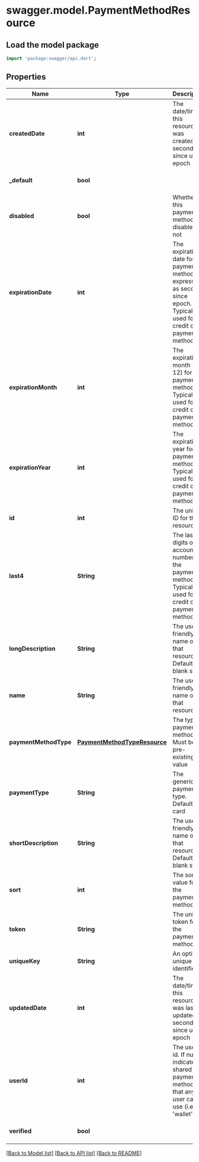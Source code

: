 # swagger.model.PaymentMethodResource

## Load the model package
```dart
import 'package:swagger/api.dart';
```

## Properties
Name | Type | Description | Notes
------------ | ------------- | ------------- | -------------
**createdDate** | **int** | The date/time this resource was created in seconds since unix epoch | [optional] [default to null]
**_default** | **bool** |  | [optional] [default to null]
**disabled** | **bool** | Whether this payment method is disabled or not | [optional] [default to null]
**expirationDate** | **int** | The expiration date for the payment method, expressed as seconds since epoch. Typically used for credit card payment methods | [optional] [default to null]
**expirationMonth** | **int** | The expiration month (1 - 12) for the payment method. Typically used for credit card payment methods | [optional] [default to null]
**expirationYear** | **int** | The expiration year for the payment method. Typically used for credit card payment methods | [optional] [default to null]
**id** | **int** | The unique ID for that resource | [optional] [default to null]
**last4** | **String** | The last 4 digits of the account number for the payment method. Typically used for credit card payment methods | [optional] [default to null]
**longDescription** | **String** | The user friendly name of that resource. Defaults to blank string | [optional] [default to null]
**name** | **String** | The user friendly name of that resource | [default to null]
**paymentMethodType** | [**PaymentMethodTypeResource**](PaymentMethodTypeResource.md) | The type of payment method. Must be a pre-existing value | [default to null]
**paymentType** | **String** | The generic payment type. Default is card | [optional] [default to null]
**shortDescription** | **String** | The user friendly name of that resource. Defaults to blank string | [optional] [default to null]
**sort** | **int** | The sort value for the payment method | [optional] [default to null]
**token** | **String** | The unique token for the payment method | [optional] [default to null]
**uniqueKey** | **String** | An optional unique identifier | [optional] [default to null]
**updatedDate** | **int** | The date/time this resource was last updated in seconds since unix epoch | [optional] [default to null]
**userId** | **int** | The user&#39;s id. If null, indicates a shared payment method that any user can use (i.e., &#39;wallet&#39;) | [optional] [default to null]
**verified** | **bool** |  | [optional] [default to null]

[[Back to Model list]](../README.md#documentation-for-models) [[Back to API list]](../README.md#documentation-for-api-endpoints) [[Back to README]](../README.md)


